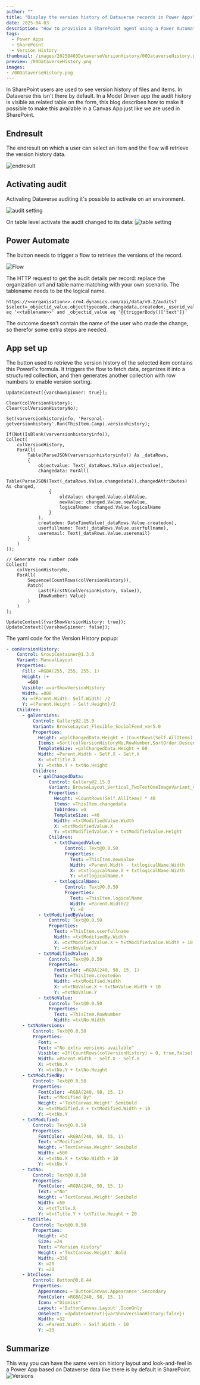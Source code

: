 ```yaml
---
author: ""
title: "Display the version history of Dataverse records in Power Apps"
date: 2025-04-03
description: "How to provision a SharePoint agent using a Power Automate flow"
tags:
  - Power Apps
  - SharePoint 
  - Version History
thumbnail: /images/20250403DataverseVersionHistory/00DataverseHistory.png
preview: /00DataverseHistory.png
images: 
- /00DataverseHistory.png
---
```



In SharePoint users are used to see version history of files and items. In Dataverse this isn't there by default.
In a Model Driven app the audit history is visible as related table on the form, this blog describes how to make it possible to make this available in a Canvas App just like we are used in SharePoint.

## Endresult
The endresult on which a user can select an item and the flow will retrieve the version history data. 

![endresult](/images/20250319DataverseVersionHistory/endresult.gif)


## Activating audit
Activating Dataverse auditing it's possible to activate on an environment.

![audit setting](/images/20250319DataverseVersionHistory/adminsetting.png)

On table level activate the audit changed to its data:
![table setting](/images/20250319DataverseVersionHistory/tablesetting.png)


## Power Automate
The button needs to trigger a flow to retrieve the versions of the record.

![Flow](/images/20250319DataverseVersionHistory/flow.png)

The HTTP request to get the audit details per record:
replace the organization url and table name matching with your own scenario. The tablename needs to be the logical name.

```
https://<<organisation>>.crm4.dynamics.com/api/data/v9.2/audits?$select=_objectid_value,objecttypecode,changedata,createdon,_userid_value&$filter=objecttypecode eq '<<tablename>>' and _objectid_value eq '@{triggerBody()['text']}'
```

The outcome doesn't contain the name of the user who made the change, so therefor some extra steps are needed.



## App set up
The button used to retrieve the version history of the selected item contains this PowerFx formula. It triggers the flow to fetch data, organizes it into a structured collection, and then generates another collection with row numbers to enable version sorting.

```powerfx
UpdateContext({varshowSpinner: true});

Clear(colVersionHistory);
Clear(colVersionHistoryNo);

Set(varversionhistoryinfo, 'Personal-getversionhistory'.Run(ThisItem.Camp).versionhistory);

If(Not(IsBlank(varversionhistoryinfo)),
Collect(
    colVersionHistory,
    ForAll(
        Table(ParseJSON(varversionhistoryinfo)) As _dataRows,
        {
            objectvalue: Text(_dataRows.Value.objectvalue),
            changedata: ForAll(
                Table(ParseJSON(Text(_dataRows.Value.changedata)).changedAttributes) As changed,
                {
                    oldValue: changed.Value.oldValue,
                    newValue: changed.Value.newValue,
                    logicalName: changed.Value.logicalName
                }
            ),
            createdon: DateTimeValue(_dataRows.Value.createdon),
            userfullname: Text(_dataRows.Value.userfullname),
            useremail: Text(_dataRows.Value.useremail)
        }
    )
));

// Generate row number code
Collect(
    colVersionHistoryNo,
    ForAll(
        Sequence(CountRows(colVersionHistory)),
        Patch(
            Last(FirstN(colVersionHistory, Value)),
            {RowNumber: Value}
        )
    )
);

UpdateContext({varShowVersionHistory: true});
UpdateContext({varshowSpinner: false});
```


The yaml code for the Version History popup:

```yaml
- conVersionHistory:
    Control: GroupContainer@1.3.0
    Variant: ManualLayout
    Properties:
      Fill: =RGBA(255, 255, 255, 1)
      Height: |+
        =600
      Visible: =varShowVersionHistory
      Width: =800
      X: =(Parent.Width- Self.Width) /2
      Y: =(Parent.Height - Self.Height)/2
    Children:
      - galVersions:
          Control: Gallery@2.15.0
          Variant: BrowseLayout_Flexible_SocialFeed_ver5.0
          Properties:
            Height: =galChangedData.Height + (CountRows(Self.AllItems) * 80)
            Items: =Sort(colVersionHistoryNo,RowNumber,SortOrder.Descending)
            TemplateSize: =galChangedData.Height + 60
            Width: =Parent.Width - Self.X - Self.X
            X: =txtTitle.X
            Y: =txtNo.Y + txtNo.Height
          Children:
            - galChangedData:
                Control: Gallery@2.15.0
                Variant: BrowseLayout_Vertical_TwoTextOneImageVariant_ver5.0
                Properties:
                  Height: =CountRows(Self.AllItems) * 40
                  Items: =ThisItem.changedata
                  TabIndex: =0
                  TemplateSize: =40
                  Width: =txtModifiedValue.Width
                  X: =txtModifiedValue.X
                  Y: =txtModifiedValue.Y + txtModifiedValue.Height
                Children:
                  - txtChangedValue:
                      Control: Text@0.0.50
                      Properties:
                        Text: =ThisItem.newValue
                        Width: =Parent.Width - txtlogicalName.Width
                        X: =txtlogicalName.X + txtlogicalName.Width
                        Y: =txtlogicalName.Y
                  - txtlogicalName:
                      Control: Text@0.0.50
                      Properties:
                        Text: =ThisItem.logicalName
                        Width: =Parent.Width/2
                        Y: =8
            - txtModifiedByValue:
                Control: Text@0.0.50
                Properties:
                  Text: =ThisItem.userfullname
                  Width: =txtModifiedBy.Width
                  X: =txtModifiedValue.X + txtModifiedValue.Width + 10
                  Y: =txtNoValue.Y
            - txtModifiedValue:
                Control: Text@0.0.50
                Properties:
                  FontColor: =RGBA(240, 98, 15, 1)
                  Text: =ThisItem.createdon
                  Width: =txtModified.Width
                  X: =txtNoValue.X + txtNoValue.Width + 10
                  Y: =txtNoValue.Y
            - txtNoValue:
                Control: Text@0.0.50
                Properties:
                  Text: =ThisItem.RowNumber
                  Width: =txtNo.Width
      - txtNoVersions:
          Control: Text@0.0.50
          Properties:
            Font: =
            Text: ="No extra versions available"
            Visible: =If(CountRows(colVersionHistory) = 0, true,false)
            Width: =Parent.Width - Self.X - Self.X
            X: =txtNo.X
            Y: =txtNo.Y + txtNo.Height
      - txtModifiedBy:
          Control: Text@0.0.50
          Properties:
            FontColor: =RGBA(240, 98, 15, 1)
            Text: ="Modified By"
            Weight: ='TextCanvas.Weight'.Semibold
            X: =txtModified.X + txtModified.Width + 10
            Y: =txtNo.Y
      - txtModified:
          Control: Text@0.0.50
          Properties:
            FontColor: =RGBA(240, 98, 15, 1)
            Text: ="Modified"
            Weight: ='TextCanvas.Weight'.Semibold
            Width: =500
            X: =txtNo.X + txtNo.Width + 10
            Y: =txtNo.Y
      - txtNo:
          Control: Text@0.0.50
          Properties:
            FontColor: =RGBA(240, 98, 15, 1)
            Text: ="No"
            Weight: ='TextCanvas.Weight'.Semibold
            Width: =50
            X: =txtTitle.X
            Y: =txtTitle.Y + txtTitle.Height + 20
      - txtTitle:
          Control: Text@0.0.50
          Properties:
            Height: =52
            Size: =24
            Text: ="Version History"
            Weight: ='TextCanvas.Weight'.Bold
            Width: =336
            X: =20
            Y: =20
      - btnClose:
          Control: Button@0.0.44
          Properties:
            Appearance: ='ButtonCanvas.Appearance'.Secondary
            FontColor: =RGBA(240, 98, 15, 1)
            Icon: ="Dismiss"
            Layout: ='ButtonCanvas.Layout'.IconOnly
            OnSelect: =UpdateContext({varShowVersionHistory:false})
            Width: =32
            X: =Parent.Width - Self.Width - 10
            Y: =10
```

## Summarize
This way you can have the same version history layout and look-and-feel in a Power App based on Dataverse data like there is by default in SharePoint.
![Versions](/images/20250319DataverseVersionHistory/versions.png)
